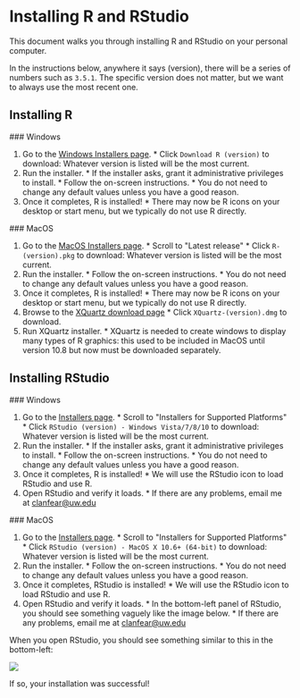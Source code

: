 
# Installing R and RStudio

This document walks you through installing R and RStudio on your personal computer.

In the instructions below, anywhere it says (version), there will be a series of numbers such as `3.5.1`. The specific version does not matter, but we want to always use the most recent one.

## Installing R

<div class="row">
 <div class="col-md-6">
  ### Windows

   1. Go to the [Windows Installers page](https://cran.r-project.org/bin/windows/base/).
    * Click `Download R (version)` to download: Whatever version is listed will be the most current.
   2. Run the installer.
    * If the installer asks, grant it administrative privileges to install.
    * Follow the on-screen instructions.
    * You do not need to change any default values unless you have a good reason.
   3. Once it completes, R is installed!
    * There may now be R icons on your desktop or start menu, but we typically do not use R directly.
 </div>
 <div class="col-md-6">
  ### MacOS

   1. Go to the [MacOS Installers page](https://cran.r-project.org/bin/macosx/).
    * Scroll to "Latest release"
    * Click `R-(version).pkg` to download: Whatever version is listed will be the most current.
   2. Run the installer.
    * Follow the on-screen instructions.
    * You do not need to change any default values unless you have a good reason.
   3. Once it completes, R is installed!
    * There may now be R icons on your desktop or start menu, but we typically do not use R directly.
   4. Browse to the [XQuartz download page](https://www.xquartz.org/)
    * Click `XQuartz-(version).dmg` to download.
   5. Run XQuartz installer.
    * XQuartz is needed to create windows to display many types of R graphics: this used to be included in MacOS until version 10.8 but now must be downloaded separately.
 </div>
</div>

## Installing RStudio

<div class="row">
 <div class="col-md-6">
  ### Windows

   1. Go to the [Installers page](https://www.rstudio.com/products/rstudio/download/#download).
    * Scroll to "Installers for Supported Platforms"
    * Click `RStudio (version) - Windows Vista/7/8/10` to download: Whatever version is listed will be the most current.
   2. Run the installer.
    * If the installer asks, grant it administrative privileges to install.
    * Follow the on-screen instructions.
    * You do not need to change any default values unless you have a good reason.
   3. Once it completes, R is installed!
    * We will use the RStudio icon to load RStudio and use R.
   4. Open RStudio and verify it loads.
    * If there are any problems, email me at [clanfear@uw.edu](mailto:clanfear@uw.edu)
 </div>
 <div class="col-md-6">
  ### MacOS

   1. Go to the [Installers page](https://www.rstudio.com/products/rstudio/download/#download).
    * Scroll to "Installers for Supported Platforms"
    * Click `RStudio (version) - MacOS X 10.6+ (64-bit)` to download: Whatever version is listed will be the most current.
   2. Run the installer.
    * Follow the on-screen instructions.
    * You do not need to change any default values unless you have a good reason.
   3. Once it completes, RStudio is installed!
    * We will use the RStudio icon to load RStudio and use R.
   4. Open RStudio and verify it loads.
    * In the bottom-left panel of RStudio, you should see something vaguely like the image below.
    * If there are any problems, email me at [clanfear@uw.edu](mailto:clanfear@uw.edu)
 </div>
</div>

When you open RStudio, you should see something similar to this in the bottom-left:

![](https://raw.githubusercontent.com/clanfear/CSSS508/master/dics/img/r_first_load.png)

If so, your installation was successful!


